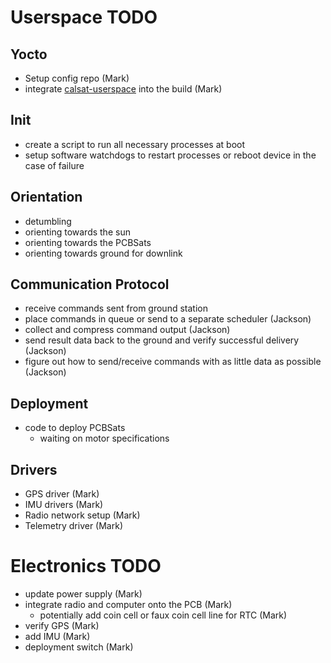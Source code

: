 # Userspace TODO

## Yocto

- Setup config repo (Mark)
- integrate
  [calsat-userspace](https://github.com/space-technologies-at-california/calsat-userspace)
  into the build (Mark)

## Init

- create a script to run all necessary processes at boot
- setup software watchdogs to restart processes or reboot device in the case of
  failure

## Orientation

- detumbling
- orienting towards the sun
- orienting towards the PCBSats
- orienting towards ground for downlink

## Communication Protocol

- receive commands sent from ground station
- place commands in queue or send to a separate scheduler (Jackson)
- collect and compress command output (Jackson)
- send result data back to the ground and verify successful delivery (Jackson)
- figure out how to send/receive commands with as little data as possible
  (Jackson)

## Deployment

- code to deploy PCBSats
	- waiting on motor specifications

## Drivers

- GPS driver (Mark)
- IMU drivers (Mark)
- Radio network setup (Mark)
- Telemetry driver (Mark)

# Electronics TODO

- update power supply (Mark)
- integrate radio and computer onto the PCB (Mark)
	- potentially add coin cell or faux coin cell line for RTC (Mark)
- verify GPS (Mark)
- add IMU (Mark)
- deployment switch (Mark)
